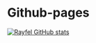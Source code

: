 # Github-pages

[![Rayfel GitHub stats](https://github-readme-stats.vercel.app/api?username=rayfel2)](https://github.com/rayfel2/github-readme-stats)
